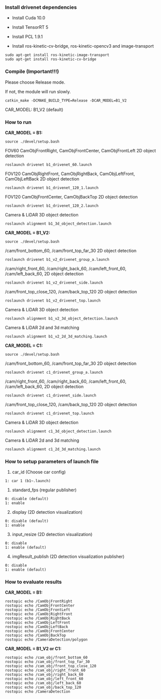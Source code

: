 ### Install drivenet dependencies

* Install Cuda 10.0
* Install TensorRT 5
* Install PCL 1.9.1

* Install ros-kinetic-cv-bridge, ros-kinetic-opencv3 and image-transport
```
sudo apt-get install ros-kinetic-image-transport
sudo apt-get install ros-kinetic-cv-bridge
```

### Compile (Important!!!)

Please choose Release mode.

If not, the module will run slowly.

```
catkin_make -DCMAKE_BUILD_TYPE=Release -DCAR_MODEL=B1_V2
```

CAR_MODEL: B1_V2 (default)

### How to run

**CAR_MODEL = B1:**

```
source ./devel/setup.bash
```

FOV60 CamObjFrontRight, CamObjFrontCenter, CamObjFrontLeft  2D object detection
```
roslaunch drivenet b1_drivenet_60.launch
```

FOV120 CamObjRightFront, CamObjRightBack, CamObjLeftFront, CamObjLeftBack  2D object detection
```
roslaunch drivenet b1_drivenet_120_1.launch
```

FOV120 CamObjFrontCenter, CamObjBackTop  2D object detection
```
roslaunch drivenet b1_drivenet_120_2.launch
```

Camera & LiDAR 3D object detection
```
roslaunch alignment b1_3d_object_detection.launch
```

**CAR_MODEL = B1_V2:**

```
source ./devel/setup.bash
```

/cam/front_bottom_60, /cam/front_top_far_30 2D object detection
```
roslaunch drivenet b1_v2_drivenet_group_a.launch
```

/cam/right_front_60, /cam/right_back_60, /cam/left_front_60, /cam/left_back_60,  2D object detection
```
roslaunch drivenet b1_v2_drivenet_side.launch
```

/cam/front_top_close_120, /cam/back_top_120  2D object detection
```
roslaunch drivenet b1_v2_drivenet_top.launch
```

Camera & LiDAR 3D object detection
```
roslaunch alignment b1_v2_3d_object_detection.launch
```

Camera & LiDAR 2d and 3d matching
```
roslaunch alignment b1_v2_2d_3d_matching.launch
```

**CAR_MODEL = C1:**

```
source ./devel/setup.bash
```

/cam/front_bottom_60, /cam/front_top_far_30 2D object detection
```
roslaunch drivenet c1_drivenet_group_a.launch
```

/cam/right_front_60, /cam/right_back_60, /cam/left_front_60, /cam/left_back_60,  2D object detection
```
roslaunch drivenet c1_drivenet_side.launch
```

/cam/front_top_close_120, /cam/back_top_120  2D object detection
```
roslaunch drivenet c1_drivenet_top.launch
```

Camera & LiDAR 3D object detection
```
roslaunch alignment c1_3d_object_detection.launch
```

Camera & LiDAR 2d and 3d matching
```
roslaunch alignment c1_2d_3d_matching.launch
```

### How to setup parameters of launch file

1. car_id (Choose car config)
```
1: car 1 (b1~.launch)
```

1. standard_fps (regular publisher)
```
0: disable (default)
1: enable
```

2. display  (2D detection visualization)
```
0: disable (default)
1: enable
```

3. input_resize (2D detection visualization)
```
0: disable
1: enable (default)
```

4. imgResult_publish (2D detection visualization publisher)
```
0: disable
1: enable (default)
```

### How to evaluate results

**CAR_MODEL = B1:**

```
rostopic echo /CamObjFrontRight
rostopic echo /CamObjFrontCenter
rostopic echo /CamObjFrontLeft
rostopic echo /CamObjRightFront
rostopic echo /CamObjRightBack
rostopic echo /CamObjLeftFront
rostopic echo /CamObjLeftBack
rostopic echo /CamObjFrontCenter
rostopic echo /CamObjBackTop
rostopic echo /CameraDetection/polygon
```

**CAR_MODEL = B1_V2 or C1:**

```
rostopic echo /cam_obj/front_bottom_60
rostopic echo /cam_obj/front_top_far_30
rostopic echo /cam_obj/front_top_close_120
rostopic echo /cam_obj/right_front_60
rostopic echo /cam_obj/right_back_60
rostopic echo /cam_obj/left_front_60
rostopic echo /cam_obj/left_back_60
rostopic echo /cam_obj/back_top_120
rostopic echo /CameraDetection
```
